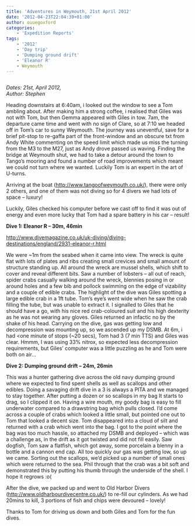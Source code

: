 ```yaml
---
title: 'Adventures in Weymouth, 21st April 2012'
date: '2012-04-23T22:04:39+01:00'
author: ouuegoxford
categories:
    - 'Expedition Reports'
tags:
    - '2012'
    - 'Day trip'
    - 'Dumping ground drift'
    - 'Eleanor R'
    - Weymouth
---
```


![]()

*Dates: 21st, April 2012,*   
*Author: Stephen*

Heading downstairs at 6:40am, i looked out the window to see a Tom ambling about. After making him a strong coffee, i realised that Giles was not with Tom, but then Gemma appeared with Giles in tow. 7am, the departure came time and went with no sign of Clare, so at 7:10 we headed off in Tom’s car to sunny Weymouth. The journey was uneventful, save for a brief pit-stop to re-gaffa part of the front-window and an obscure txt from Andy White commenting on the speed limit which made us miss the turning from the M3 to the M27, just as Andy drove passed us waving. Finding the bridge at Weymouth shut, we had to take a detour around the town to Tango’s mooring and found a number of road improvements which meant we could not turn where we wanted. Luckily Tom is an expert in the art of U-turns.

Arriving at the boat (<span style="text-decoration: underline;">http://www.tangoofweymouth.co.uk/</span>), there were only 2 others, and one of them was not diving so for 4 divers we had lots of space – luxury!

Luckily, Giles checked his computer before we cast off to find it was out of energy and even more lucky that Tom had a spare battery in his car – result!

**Dive 1: Eleanor R – 30m, 46min**

<span style="text-decoration: underline;">http://www.divemagazine.co.uk/uk-diving/diving-destinations/england/2931-eleanor-r.html</span>

We were ~1m from the seabed when it came into view. The wreck is quite flat with lots of plates and ribs creating small crevices and small amount of structure standing up. All around the wreck are mussel shells, which shift to cover and reveal different bits. Saw a number of lobsters – all out of reach, spider crabs casually walking around the wreck, blennies posing in or around holes and a few bib and pollock swimming on the edge of vizability and a couple of edible crabs. The highlight of the dive was Giles spotting a large edible crab in a 1ft tube. Tom’s eye’s went wide when he saw the crab filling the tube, but was unable to extract it. I signalled to Giles that he should have a go, with his nice red crab-coloured suit and his high dexterity as he was not wearing any gloves. Giles returned an infactic no by the shake of his head. Carrying on the dive, gas was getting low and decompression was mounting up, so we ascended up my DSMB. At 6m, i had &lt;one minute of stops (~20 secs), Tom had 3 (7 min TTS) and Giles was clear. Hmmm, I was using 33% nitrox, so expected less decompression requirements, but Giles’ computer was a little puzzling as he and Tom were both on air…

**Dive 2: Dumping ground drift – 24m, 26min**

This was a hunter gathering dive across the old navy dumping ground where we expected to find spent shells as well as scallops and other edibles. Doing a savaging drift dive in a 3 is always a PITA and we managed to stay together. After putting a dozen or so scallops in my bag It starts to drag, so I clipped it on. Having a wire mouth, my goody bag is easy to fill underwater compared to a drawstring bag which pulls closed. I’d come across a couple of crabs which looked a little small, but pointed one out to Tom that looked a decent size. Tom disappeared into a cloud of silt and returned with a crab which went into the bag. I got to the point where the bag was too much hassle, so attached my DSMB and deployed – which was a challenge as, in the drift as it got twisted and did not fill easily. Saw dogfish, Tom saw a flatfish, which got away, some porcelain a blenny in a bottle and a cannon end cap. All too quickly our gas was getting low, so up we came. Sorting out the scallops, we’d picked up a number of small ones which were returned to the sea. Phil through that the crab was a bit soft and demonstrated this by putting his thumb through the underside of the shell. I hope it regrows :o(

After the dive, we packed up and went to Old Harbor Divers (<span style="text-decoration: underline;">http://www.oldharbourdivecentre.co.uk/</span>) to re-fill our cylinders. As we had 20mins to kill, 3 portions of fish and chips were devoured – lovely!

Thanks to Tom for driving us down and both Giles and Tom for the fun dives.
